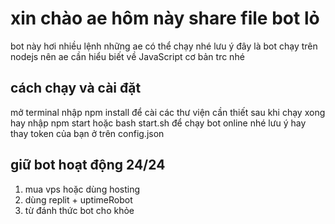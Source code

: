 # xin chào ae hôm này share file bot lỏ
bot này hơi nhiều lệnh những ae có thể chạy nhé
lưu ý đây là bot chạy trên nodejs nên ae cần hiểu biết về JavaScript cơ bản trc nhé 

## cách chạy và cài đặt 
mở terminal nhập npm install để cài các thư viện cần thiết 
sau khi chạy xong hay nhập npm start hoặc bash start.sh để chạy bot online nhé lưu ý hay thay token của bạn ở trên config.json
## giữ bot hoạt động 24/24
1. mua vps hoặc dùng hosting
2. dùng replit + uptimeRobot
3. từ đánh thức bot cho khỏe 
